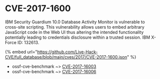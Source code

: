 # CVE-2017-1600

IBM Security Guardium 10.0 Database Activity Monitor is vulnerable to cross-site scripting. This vulnerability allows users to embed arbitrary JavaScript code in the Web UI thus altering the intended functionality potentially leading to credentials disclosure within a trusted session. IBM X-Force ID: 132613.

{% embed url="https://github.com/Live-Hack-CVE/full_database/blob/main/cves/2017/CVE-2017-1600.json" %}


* ossf-cve-benchmark ~> [CVE-2017-16003](https://www.alice-snow.ru/2017/database/cve-2017-1600/cve-2017-16003-ossf-cve-benchmark)
* ossf-cve-benchmark ~> [CVE-2017-16006](https://www.alice-snow.ru/2017/database/cve-2017-1600/cve-2017-16006-ossf-cve-benchmark)